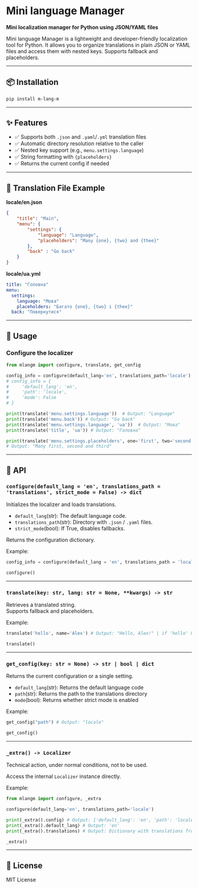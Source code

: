 # Mini language Manager

**Mini localization manager for Python using JSON/YAML files**

Mini language Manager is a lightweight and developer-friendly localization tool for Python. It allows you to organize translations in plain JSON or YAML files and access them with nested keys. Supports fallback and placeholders.

---

## 📦 Installation

```bash
pip install m-lang-m
```

---

## ✨ Features

- ✅ Supports both `.json` and `.yaml`/`.yml` translation files
- ✅ Automatic directory resolution relative to the caller
- ✅ Nested key support (e.g., `menu.settings.language`)
- ✅ String formatting with `{placeholders}`
- ✅ Returns the current config if needed

---

## 📁 Translation File Example

**locale/en.json**
```json
{
    "title": "Main",
    "menu": {
        "settings": {
            "language": "Language",
            "placeholders": "Many {one}, {two} and {thee}"
        },
        "back" : "Go back"
    }
}
```

**locale/ua.yml**
```yml
title: "Головна"
menu:
  settings:
    language: "Мова"
    placeholders: "Багато {one}, {two} і {thee}"
  back: "Повернутися"
```

---

## 🚀 Usage

### Configure the localizer

```python
from mlangm import configure, translate, get_config

config_info = configure(default_lang='en', translations_path='locale')
# config_info = {
#     'default_lang': 'en',
#     'path': 'locale',
#     'mode': False
# }

print(translate('menu.settings.language'))  # Output: "Language"
print(translate('menu.back')) # Output: "Go back"
print(translate('menu.settings.language', 'ua'))  # Output: "Мова"
print(translate('title', 'ua')) # Output: "Головна"

print(translate('menu.settings.placeholders', one='first', two='second', thee='third'))
# Output: "Many first, second and third"
```

---

## 🔧 API

### `configure(default_lang = 'en', translations_path = 'translations', strict_mode = False) -> dict`

Initializes the localizer and loads translations.

- `default_lang`(str): The default language code.
- `translations_path`(str): Directory with `.json` / `.yaml` files.
- `strict_mode`(bool): If True, disables fallbacks.

Returns the configuration dictionary.

Example:
```python
config_info = configure(default_lang = 'en', translations_path = 'locale', strict_mode = False)
```
```python
configure()
```
---

### `translate(key: str, lang: str = None, **kwargs) -> str`

Retrieves a translated string.  
Supports fallback and placeholders.

Example:
```python
translate('hello', name='Alex') # Output: "Hello, Alex!" | if 'hello' key -> "Hello, {name}!"
```
```python
translate()
```
---

### `get_config(key: str = None) -> str | bool | dict`

Returns the current configuration or a single setting.

- `default_lang`(str): Returns the default language code
- `path`(str): Returns the path to the translations directory
- `mode`(bool): Returns whether strict mode is enabled


Example:
```python
get_config("path") # Output: "locale"
```
```python
get_config()
```
---

### `_extra() -> Localizer`

Technical action, under normal conditions, not to be used.

Access the internal `Localizer` instance directly.

Example:
```python
from mlangm import configure, _extra

configure(default_lang='en', translations_path='locale')

print(_extra().config) # Output: {'default_lang': 'en', 'path': 'locale', 'mode': False}
print(_extra().default_lang) # Output: 'en'
print(_extra().translations) # Output: Dictionary with translations from the 'locale' folder
```
```python
_extra()
```
---

## 📄 License

MIT License